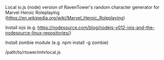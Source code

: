 Local io.js (node) version of RavenTower's random character generator for Marvel Heroic Roleplaying (https://en.wikipedia.org/wiki/Marvel_Heroic_Roleplaying)

Install iojs (e.g. https://nodesource.com/blog/nodejs-v012-iojs-and-the-nodesource-linux-repositories/)

Install zombie module (e.g. npm install -g zombie)

/path/to/rtower/mhrlocal.js

